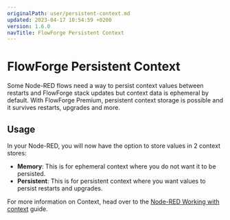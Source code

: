```yaml
---
originalPath: user/persistent-context.md
updated: 2023-04-17 10:54:59 +0200
version: 1.6.0
navTitle: FlowForge Persistent Context
---
```


# FlowForge Persistent Context

Some Node-RED flows need a way to persist context values between restarts and FlowForge stack 
updates but context data is ephemeral by default. With FlowForge Premium, persistent context 
storage is possible and it survives restarts, upgrades and more.

## Usage

In your Node-RED, you will now have the option to store values in 2 context stores:
* **Memory**: This is for ephemeral context where you do not want it to be persisted.
* **Persistent**: This is for persistent context where you want values to persist restarts and upgrades.

For more information on Context, head over to the [Node-RED Working with context](https://nodered.org/docs/user-guide/context) guide.
